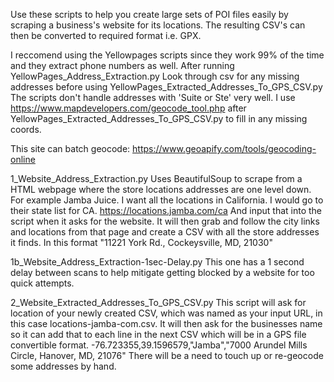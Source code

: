 Use these scripts to help you create large sets of POI files easily by scraping a business's website for its locations.
The resulting CSV's can then be converted to required format i.e. GPX.

I reccomend using the Yellowpages scripts since they work 99% of the time and they extract phone numbers as well.
After running
YellowPages_Address_Extraction.py
Look through csv for any missing addresses before using
YellowPages_Extracted_Addresses_To_GPS_CSV.py
The scripts don't handle addresses with 'Suite or Ste' very well. 
I use https://www.mapdevelopers.com/geocode_tool.php after YellowPages_Extracted_Addresses_To_GPS_CSV.py to fill in any
missing coords.

This site can batch geocode: https://www.geoapify.com/tools/geocoding-online




1_Website_Address_Extraction.py
Uses BeautifulSoup to scrape from a HTML webpage where the store locations addresses are one level down.
For example Jamba Juice. I want all the locations in California. I would go to their state list for CA. https://locations.jamba.com/ca
And input that into the script when it asks for the website. It will then grab and follow the city links and locations from
that page and create a CSV with all the store addresses it finds. In this format "11221 York Rd., Cockeysville, MD, 21030"

1b_Website_Address_Extraction-1sec-Delay.py
This one has a 1 second delay between scans to help mitigate getting blocked by a website for too quick attempts.


2_Website_Extracted_Addresses_To_GPS_CSV.py
This script will ask for location of your newly created CSV, which was named as your input URL, in this case locations-jamba-com.csv.
It will then ask for the businesses name so it can add that to each line in the next CSV which will be in a GPS file
convertible format. -76.723355,39.1596579,"Jamba","7000 Arundel Mills Circle, Hanover, MD, 21076"
There will be a need to touch up or re-geocode some addresses by hand.
